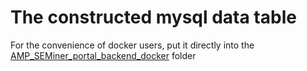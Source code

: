# The constructed mysql data table
For the convenience of docker users, put it directly into the [AMP_SEMiner_portal_backend_docker](../AMP_SEMiner_portal_backend_docker/amps_backup.sql) folder